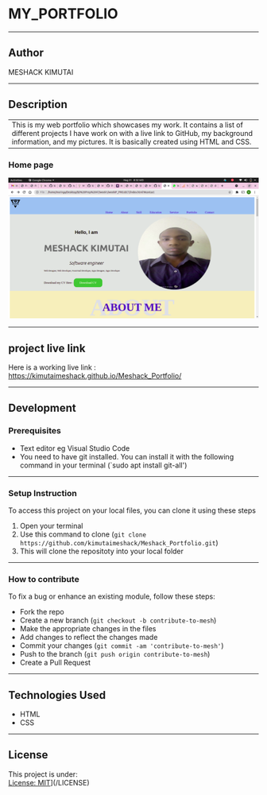 # MY_PORTFOLIO
*********
## Author
MESHACK KIMUTAI
*********
## Description

<table>
<tr>
<td>
  This is my web portfolio which showcases my work. It contains a list of different projects I have work on with a live link to GitHub, my background information, and my pictures. It is basically created using HTML and CSS.
</td>
</tr>
</table>

### Home page
![alt text](https://github.com/kimutaimeshack/Meshack_Portfolio/blob/main/img/portfolio.png)
*********
## project live link
Here is a working live link : https://kimutaimeshack.github.io/Meshack_Portfolio/

*********
## Development
### Prerequisites
* Text editor eg Visual Studio Code
* You need to have git installed. You can install it with the following command in your terminal
(`sudo apt install git-all')
*********
### Setup Instruction
To access this project on your local files, you can clone it using these steps
1. Open your terminal 
2. Use this command to clone (`git clone https://github.com/kimutaimeshack/Meshack_Portfolio.git`)
3. This will clone the repositoty into your local folder
*********
### How to contribute

To fix a bug or enhance an existing module, follow these steps:

- Fork the repo
- Create a new branch (`git checkout -b contribute-to-mesh`)
- Make the appropriate changes in the files
- Add changes to reflect the changes made
- Commit your changes (`git commit -am 'contribute-to-mesh'`)
- Push to the branch (`git push origin contribute-to-mesh`)
- Create a Pull Request 

*********
## Technologies Used
* HTML
* CSS
*********
## License
This project is under:  
[License: MIT](https://github.com/kimutaimeshack/Meshack_Portfolio/blob/main/LICENSE)](/LICENSE)
